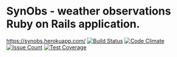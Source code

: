 # SynObs - weather observations Ruby on Rails application.
https://synobs.herokuapp.com/
[![Build Status](https://travis-ci.org/joomoz/synobs.png)](https://travis-ci.org/joomoz/synobs)
[![Code Climate](https://codeclimate.com/github/joomoz/synobs.png)](https://codeclimate.com/github/joomoz/synobs)
[![Issue Count](https://codeclimate.com/github/joomoz/synobs/badges/issue_count.svg)](https://codeclimate.com/github/joomoz/synobs)
[![Test Coverage](https://codeclimate.com/github/joomoz/synobs/badges/coverage.svg)](https://codeclimate.com/github/joomoz/synobs/coverage)
